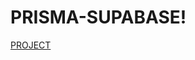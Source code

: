 # PRISMA-SUPABASE!
[PROJECT](https://github.com/THEALIFHAKER1/PRISMA-SUPABASE/assets/56091627/fea918cf-1797-4bf5-bccf-0076ac232225)

